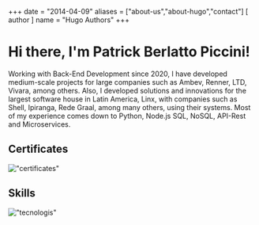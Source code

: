 +++
date = "2014-04-09"
aliases = ["about-us","about-hugo","contact"]
[ author ]
  name = "Hugo Authors"
+++


# Hi there, I'm Patrick Berlatto Piccini! 

Working with Back-End Development since 2020, I have developed medium-scale projects for large companies such as Ambev, Renner, LTD, Vivara, among others. Also, I developed solutions and innovations for the largest software house in Latin America, Linx, with companies such as Shell, Ipiranga, Rede Graal, among many others, using their systems.
Most of my experience comes down to Python, Node.js SQL, NoSQL, API-Rest and Microservices.

## Certificates
!["certificates"](/images/user/certificates.png)


## Skills
!["tecnologis"](/images/user/tecnologis.png)

